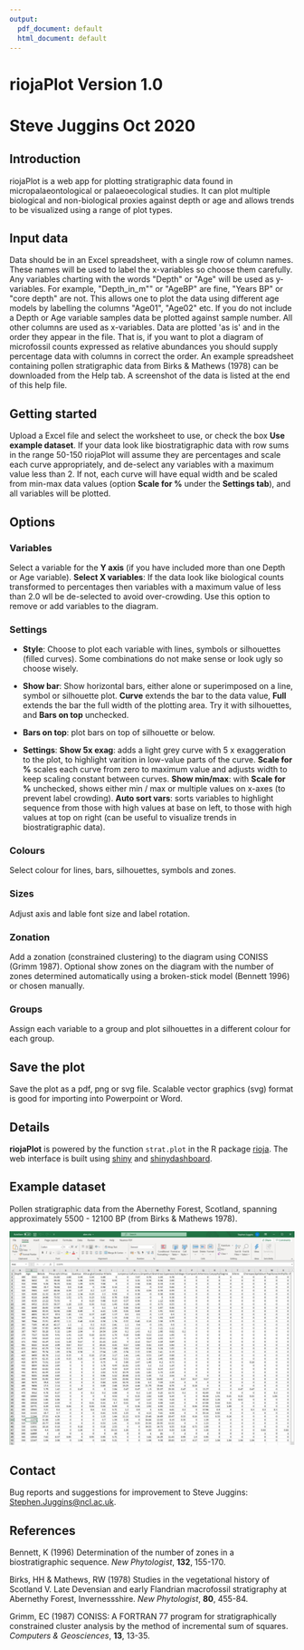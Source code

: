 ```yaml
---
output:
  pdf_document: default
  html_document: default
---
```

# riojaPlot Version 1.0

# Steve Juggins Oct 2020

## Introduction

riojaPlot is a web app for plotting stratigraphic data found in micropalaeontological or palaeoecological studies. It can plot multiple biological and non-biological proxies against depth or age and allows trends to be visualized using a range of plot types.  

## Input data

Data should be in an Excel spreadsheet, with a single row of column names.  These names will be used to label the x-variables so choose them carefully.  Any variables charting with the words "Depth" or "Age" will be used as y-variables.  For example, "Depth_in_m"" or "AgeBP" are fine, "Years BP" or "core depth" are not.  This allows one to plot the data using different age models by labelling the columns "Age01", "Age02" etc.  If you do not include a Depth or Age variable samples data be plotted against sample number.  All other columns are used as x-variables.  Data are plotted 'as is' and in the order they appear in the file.  That is, if you want to plot a diagram of microfossil counts expressed as relative abundances you should supply percentage data with columns in correct the order.  An example spreadsheet containing pollen stratigraphic data from Birks & Mathews (1978) can be downloaded from the Help tab.  A screenshot of the data is listed at the end of this help file.

## Getting started

Upload a Excel file and select the worksheet to use, or check the box **Use example dataset**.  If your data look like biostratigraphic data with row sums in the range 50-150 riojaPlot will assume they are percentages and scale each curve appropriately, and de-select any variables with a maximum value less than 2. If not, each curve will have equal width and be scaled from min-max data values (option **Scale for %** under the **Settings tab**), and all variables will be plotted.  

## Options

### Variables

Select a variable for the **Y axis** (if you have included more than one Depth or Age variable).  **Select X variables**: If the data look like biological counts transformed to percentages then variables with a maximum value of less than 2.0 wll be de-selected to avoid over-crowding.  Use this option to remove or add variables to the diagram.  

### Settings

- **Style**: Choose to plot each variable with lines, symbols or silhouettes (filled curves).  Some combinations do not make sense or look ugly so choose wisely.

- **Show bar**: Show horizontal bars, either alone or superimposed on a line, symbol or silhouette plot.  **Curve** extends the bar to the data value, **Full** extends the bar the full width of the plotting area.  Try it with silhouettes, and **Bars on top** unchecked.

- **Bars on top**: plot bars on top of silhouette or below. 

- **Settings**: **Show 5x exag**: adds a light grey curve with 5 x exaggeration to  the plot, to highlight varition in low-value parts of the curve.  **Scale for %** scales each curve from zero to maximum value and adjusts width to keep scaling constant between curves.  **Show min/max**: with **Scale for %** unchecked, shows either min / max or multiple values on x-axes (to prevent label crowding).  **Auto sort vars**:  sorts variables to highlight sequence from those with high values at base on left, to those with high values at top on right (can be useful to visualize trends in biostratigraphic data).

### Colours

Select colour for lines, bars, silhouettes, symbols and zones.

### Sizes

Adjust axis and lable font size and label rotation.

### Zonation

Add a zonation (constrained clustering) to the diagram using CONISS (Grimm 1987).  Optional show zones on the diagram with the number of zones determined automatically using a broken-stick model (Bennett 1996) or chosen manually.

### Groups

Assign each variable to a group and plot silhouettes in a different colour for each group.

## Save the plot

Save the plot as a pdf, png or svg file.  Scalable vector graphics (svg) format is good for importing into Powerpoint or Word.

## Details

**riojaPlot** is powered by the function `strat.plot` in the R package [rioja](https://cran.r-project.org/web/packages/rioja/index.html).  The web interface is built using [shiny](https://shiny.rstudio.com/) and [shinydashboard](https://rstudio.github.io/shinydashboard/index.html).  

## Example dataset

Pollen stratigraphic data from the Abernethy Forest, Scotland, spanning approximately 5500 - 12100 BP (from Birks & Mathews 1978).

![Abernethy Forest Pollen Stratigraphic data (from Birks & Matthews, 1978)](riojaPlot01.jpg)

## Contact

Bug reports and suggestions for improvement to Steve Juggins: Stephen.Juggins@ncl.ac.uk.

## References

Bennett, K (1996) Determination of the number of zones in a biostratigraphic sequence. *New Phytologist*, **132**, 155-170.

Birks, HH & Mathews, RW (1978) Studies in the vegetational history of Scotland V. Late Devensian and early Flandrian macrofossil stratigraphy at Abernethy Forest, Invernessshire. *New Phytologist*, **80**, 455-84.

Grimm, EC (1987) CONISS: A FORTRAN 77 program for stratigraphically constrained cluster analysis by the method of incremental sum of squares. *Computers & Geosciences*, **13**, 13-35.